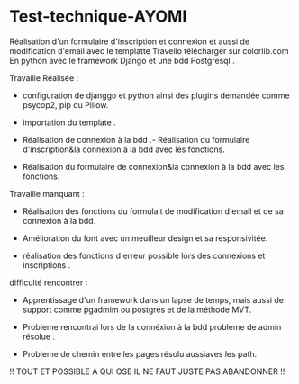 # Test-technique-AYOMI

Réalisation d'un formulaire d'inscription et connexion et aussi de modification d'email avec le templatte Travello télécharger sur colorlib.com En python avec le framework Django et une bdd Postgresql .

Travaille Réalisée :

- configuration de djanggo et python ainsi des plugins demandée comme psycop2, pip ou Pillow.

- importation du template .

- Réalisation de connexion à la bdd .- Réalisation du formulaire d'inscription&la connexion à la bdd avec les fonctions.

- Réalisation du formulaire de connexion&la connexion à la bdd avec les fonctions.

Travaille manquant :

- Réalisation des fonctions du formulait de modification d'email et de sa connexion à la bdd.

- Amélioration du font avec un meuilleur design et sa responsivitée.

- réalisation des fonctions d'erreur possible lors des connexions et inscriptions .

difficulté rencontrer :

- Apprentissage d'un framework dans un lapse de temps, mais aussi de support comme pgadmim ou postgres et de la méthode MVT.

- Probleme rencontrai lors de la connéxion à la bdd probleme de admin résolue .

- Probleme de chemin entre les pages résolu aussiaves les path.

!! TOUT ET POSSIBLE A QUI OSE IL NE FAUT JUSTE PAS ABANDONNER !!
 
